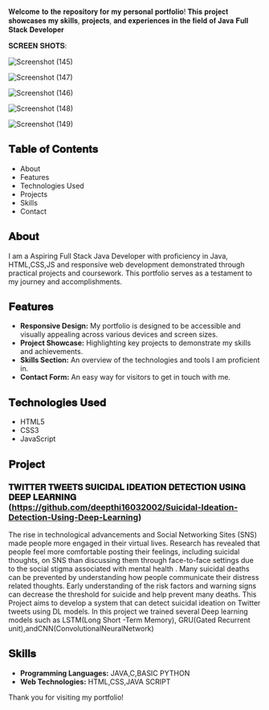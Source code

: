 𝐖𝐞𝐥𝐜𝐨𝐦𝐞 𝐭𝐨 𝐭𝐡𝐞 𝐫𝐞𝐩𝐨𝐬𝐢𝐭𝐨𝐫𝐲 𝐟𝐨𝐫 𝐦𝐲 𝐩𝐞𝐫𝐬𝐨𝐧𝐚𝐥 𝐩𝐨𝐫𝐭𝐟𝐨𝐥𝐢𝐨! 𝐓𝐡𝐢𝐬 𝐩𝐫𝐨𝐣𝐞𝐜𝐭 𝐬𝐡𝐨𝐰𝐜𝐚𝐬𝐞𝐬 𝐦𝐲 𝐬𝐤𝐢𝐥𝐥𝐬, 𝐩𝐫𝐨𝐣𝐞𝐜𝐭𝐬, 𝐚𝐧𝐝 𝐞𝐱𝐩𝐞𝐫𝐢𝐞𝐧𝐜𝐞𝐬 𝐢𝐧 𝐭𝐡𝐞 𝐟𝐢𝐞𝐥𝐝 𝐨𝐟 𝐉𝐚𝐯𝐚 𝐅𝐮𝐥𝐥 𝐒𝐭𝐚𝐜𝐤 𝐃𝐞𝐯𝐞𝐥𝐨𝐩𝐞𝐫

 𝐒𝐂𝐑𝐄𝐄𝐍 𝐒𝐇𝐎𝐓𝐒:





![Screenshot (145)](https://github.com/deepthi16032002/My-Portfolio/assets/134869226/8ea75199-9d02-496d-aafc-7e5317dfed8e)














![Screenshot (147)](https://github.com/deepthi16032002/My-Portfolio/assets/134869226/c855d8df-355d-4d16-b955-8195a51a66da)



![Screenshot (146)](https://github.com/deepthi16032002/My-Portfolio/assets/134869226/81c845c3-ff2a-4126-9571-2c57db7175fd)



![Screenshot (148)](https://github.com/deepthi16032002/My-Portfolio/assets/134869226/869bb455-b02b-45e4-84fa-9f641987a608)



![Screenshot (149)](https://github.com/deepthi16032002/My-Portfolio/assets/134869226/ce6dc9a2-1b45-4de0-bb9e-a3c0039bd70f)


 
## 𝐓𝐚𝐛𝐥𝐞 𝐨𝐟 𝐂𝐨𝐧𝐭𝐞𝐧𝐭𝐬
- About
- Features
- Technologies Used
- Projects
- Skills
- Contact

## 𝐀𝐛𝐨𝐮𝐭
I am a Aspiring Full Stack Java Developer with proficiency in Java, HTML,CSS,JS and
responsive web development demonstrated through practical projects and coursework.
This portfolio serves as a testament to my journey and accomplishments.

## 𝐅𝐞𝐚𝐭𝐮𝐫𝐞𝐬
- **Responsive Design:** My portfolio is designed to be accessible and visually appealing across various devices and screen sizes.
- **Project Showcase:** Highlighting key projects to demonstrate my skills and achievements.
- **Skills Section:** An overview of the technologies and tools I am proficient in.
- **Contact Form:** An easy way for visitors to get in touch with me.

## 𝐓𝐞𝐜𝐡𝐧𝐨𝐥𝐨𝐠𝐢𝐞𝐬 𝐔𝐬𝐞𝐝
- HTML5
- CSS3
- JavaScript

## 𝐏𝐫𝐨𝐣𝐞𝐜𝐭
### 𝐓𝐖𝐈𝐓𝐓𝐄𝐑 𝐓𝐖𝐄𝐄𝐓𝐒 𝐒𝐔𝐈𝐂𝐈𝐃𝐀𝐋 𝐈𝐃𝐄𝐀𝐓𝐈𝐎𝐍 𝐃𝐄𝐓𝐄𝐂𝐓𝐈𝐎𝐍 𝐔𝐒𝐈𝐍𝐆 𝐃𝐄𝐄𝐏 𝐋𝐄𝐀𝐑𝐍𝐈𝐍𝐆 (https://github.com/deepthi16032002/Suicidal-Ideation-Detection-Using-Deep-Learning)
The rise in technological advancements and Social Networking Sites (SNS) made people more engaged in their virtual lives.
Research has revealed that people feel more comfortable posting their feelings, including suicidal thoughts,
on SNS than discussing them through face-to-face settings due to the social stigma associated with mental health .
Many suicidal deaths can be prevented by understanding how people communicate their distress related thoughts. 
Early understanding of the risk factors and warning signs can decrease the threshold for suicide and help prevent many deaths. 
This Project aims to develop a system that can detect suicidal ideation on Twitter tweets using DL models.
In this project we trained several Deep learning models such as LSTM(Long Short -Term Memory), GRU(Gated Recurrent unit),andCNN(ConvolutionalNeuralNetwork)

## 𝐒𝐤𝐢𝐥𝐥𝐬
- **Programming Languages:** JAVA,C,BASIC PYTHON
- **Web Technologies:** HTML,CSS,JAVA SCRIPT

Thank you for visiting my portfolio!
